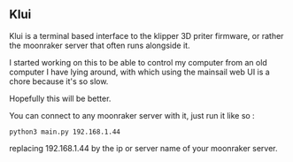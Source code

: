 ## Klui 

Klui is a terminal based interface to the klipper 3D priter firmware, or rather the moonraker server that often runs alongside it.

I started working on this to be able to control my computer from an old computer I have lying around, with which using the mainsail web UI is a chore because it's so slow.

Hopefully this will be better.

You can connect to any moonraker server with it, just run it like so :

`python3 main.py 192.168.1.44`

replacing 192.168.1.44 by the ip or server name of your moonraker server.